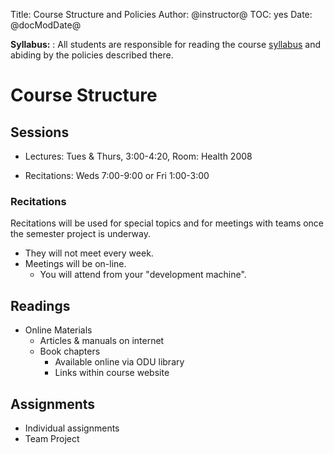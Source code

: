 Title: Course Structure and Policies
Author: @instructor@
TOC: yes
Date: @docModDate@



**Syllabus:** 
  : All students are responsible for reading the course 
    [syllabus](../syllabus/) and
    abiding by the policies described there.


# Course Structure


## Sessions


* Lectures: Tues & Thurs, 3:00-4:20, Room: Health 2008

* Recitations: Weds 7:00-9:00 or Fri 1:00-3:00


### Recitations

Recitations will be used for special topics and for meetings with
teams once the semester project is underway.

* They will not meet every week.
* Meetings will be on-line.
    * You will attend from your "development machine".




     
## Readings


*   Online Materials
    * Articles & manuals on internet
    * Book chapters
         - Available online via ODU library
	     - Links within course website




## Assignments

*   Individual assignments
*   Team Project


